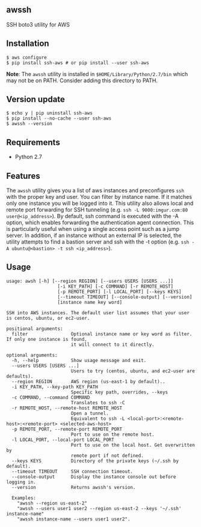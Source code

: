 awssh
----------------

SSH boto3 utility for AWS

Installation
----------------

```
$ aws configure
$ pip install ssh-aws # or pip install --user ssh-aws
```

**Note**: The `awssh` utility is installed in `$HOME/Library/Python/2.7/bin` which may not be on PATH.
Consider adding this directory to PATH.

Version update
----------------
```
$ echo y | pip uninstall ssh-aws
$ pip install --no-cache --user ssh-aws
$ awssh --version
```


Requirements
----------------

- Python 2.7


Features
----------------

The `awssh` utility gives you a list of aws instances and preconfigures `ssh` with the proper key and user.
You can filter by instance name. If it matches only one instance you will be logged into it.
This utility also allows local and remote port forwarding for SSH tunneling (e.g. `ssh -L 9000:imgur.com:80 user@<ip_address>`).
By default, ssh command is executed with the -A option, which enables forwarding the authentication agent connection. 
This is particularly useful when using a single access point such as a jump server. 
In addition, if an instance without an external IP is selected, the utility attempts to find a bastion server and ssh with the -t option (e.g. `ssh -A ubuntu@<bastion> -t ssh <ip_address>`).

Usage
-----

```
usage: awsh [-h] [--region REGION] [--users USERS [USERS ...]]
                   [-i KEY_PATH] [-c COMMAND] [-r REMOTE_HOST]
                   [-p REMOTE_PORT] [-l LOCAL_PORT] [--keys KEYS]
                   [--timeout TIMEOUT] [--console-output] [--version]
                   [instance name key word]

SSH into AWS instances. The default user list assumes that your user is centos, ubuntu, or ec2-user.

positional arguments:
  filter                Optional instance name or key word as filter. If only one instance is found,
                        it will connect to it directly.

optional arguments:
  -h, --help            Show usage message and exit.
  --users USERS [USERS ...]
                        Users to try (centos, ubuntu, and ec2-user are defaults).
  --region REGION       AWS region (us-east-1 by default)..
  -i KEY_PATH, --key-path KEY_PATH
                        Specific key path, overrides, --keys
  -c COMMAND, --command COMMAND
                        Translates to ssh -C
  -r REMOTE_HOST, --remote-host REMOTE_HOST
                        Open a tunnel.
                        Equivalent to ssh -L <local-port>:<remote-host>:<remote-port> <selected-aws-host>
  -p REMOTE_PORT, --remote-port REMOTE_PORT
                        Port to use on the remote host.
  -l LOCAL_PORT, --local-port LOCAL_PORT
                        Port to use on the local host. Get overwritten by
                        remote port if not defined.
  --keys KEYS           Directory of the private keys (~/.ssh by default).
  --timeout TIMEOUT     SSH connection timeout.
  --console-output      Display the instance console out before logging in.
  --version             Returns awssh's version.

  Examples:
    "awssh --region us-east-2"
    "awssh --users user1 user2 --region us-east-2 --keys '~/.ssh' instance-name"
    "awssh instance-name --users user1 user2".

```
